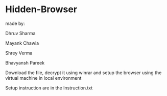 # Hidden-Browser

made by:

Dhruv Sharma

Mayank Chawla

Shrey Verma

Bhavyansh Pareek

Download the file, decrypt it using winrar and setup the browser using the virtual machine in local environment

Setup instruction are in the Instruction.txt




